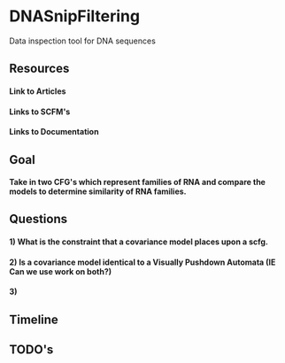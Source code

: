 # DNASnipFiltering
Data inspection tool for DNA sequences

## Resources


#### Link to Articles


#### Links to SCFM's


#### Links to Documentation


## Goal
#### Take in two CFG's which represent families of RNA and compare the models to determine similarity of RNA families. 


## Questions
#### 1) What is the constraint that a covariance model places upon a scfg. 
#### 2) Is a covariance model identical to a Visually Pushdown Automata (IE Can we use work on both?)
#### 3) 




## Timeline


## TODO's 

